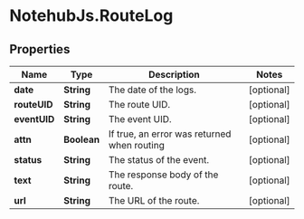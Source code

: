 # NotehubJs.RouteLog

## Properties

| Name         | Type        | Description                                 | Notes      |
| ------------ | ----------- | ------------------------------------------- | ---------- |
| **date**     | **String**  | The date of the logs.                       | [optional] |
| **routeUID** | **String**  | The route UID.                              | [optional] |
| **eventUID** | **String**  | The event UID.                              | [optional] |
| **attn**     | **Boolean** | If true, an error was returned when routing | [optional] |
| **status**   | **String**  | The status of the event.                    | [optional] |
| **text**     | **String**  | The response body of the route.             | [optional] |
| **url**      | **String**  | The URL of the route.                       | [optional] |
